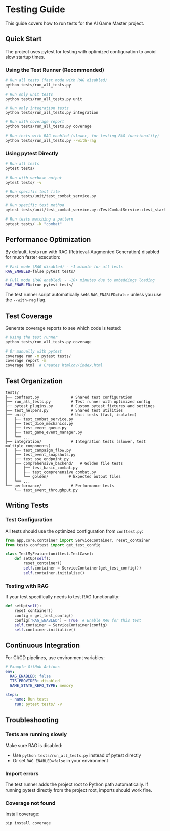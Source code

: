 # Testing Guide

This guide covers how to run tests for the AI Game Master project.

## Quick Start

The project uses pytest for testing with optimized configuration to avoid slow startup times.

### Using the Test Runner (Recommended)

```bash
# Run all tests (fast mode with RAG disabled)
python tests/run_all_tests.py

# Run only unit tests
python tests/run_all_tests.py unit

# Run only integration tests
python tests/run_all_tests.py integration

# Run with coverage report
python tests/run_all_tests.py coverage

# Run tests with RAG enabled (slower, for testing RAG functionality)
python tests/run_all_tests.py --with-rag
```

### Using pytest Directly

```bash
# Run all tests
pytest tests/

# Run with verbose output
pytest tests/ -v

# Run specific test file
pytest tests/unit/test_combat_service.py

# Run specific test method
pytest tests/unit/test_combat_service.py::TestCombatService::test_start_combat

# Run tests matching a pattern
pytest tests/ -k "combat"
```

## Performance Optimization

By default, tests run with RAG (Retrieval-Augmented Generation) disabled for much faster execution:

```bash
# Fast mode (RAG disabled) - ~1 minute for all tests
RAG_ENABLED=false pytest tests/

# Full mode (RAG enabled) - ~10+ minutes due to embeddings loading
RAG_ENABLED=true pytest tests/
```

The test runner script automatically sets `RAG_ENABLED=false` unless you use the `--with-rag` flag.

## Test Coverage

Generate coverage reports to see which code is tested:

```bash
# Using the test runner
python tests/run_all_tests.py coverage

# Or manually with pytest
coverage run -m pytest tests/
coverage report -m
coverage html  # Creates htmlcov/index.html
```

## Test Organization

```
tests/
├── conftest.py              # Shared test configuration
├── run_all_tests.py         # Test runner with optimized config
├── pytest_plugins.py        # Custom pytest fixtures and settings
├── test_helpers.py          # Shared test utilities
├── unit/                    # Unit tests (fast, isolated)
│   ├── test_combat_service.py
│   ├── test_dice_mechanics.py
│   ├── test_event_queue.py
│   ├── test_game_event_manager.py
│   └── ...
├── integration/             # Integration tests (slower, test multiple components)
│   ├── test_campaign_flow.py
│   ├── test_event_snapshots.py
│   ├── test_sse_endpoint.py
│   ├── comprehensive_backend/   # Golden file tests
│   │   ├── test_basic_combat.py
│   │   ├── test_comprehensive_combat.py
│   │   └── golden/         # Expected output files
│   └── ...
└── performance/             # Performance tests
    └── test_event_throughput.py
```

## Writing Tests

### Test Configuration

All tests should use the optimized configuration from `conftest.py`:

```python
from app.core.container import ServiceContainer, reset_container
from tests.conftest import get_test_config

class TestMyFeature(unittest.TestCase):
    def setUp(self):
        reset_container()
        self.container = ServiceContainer(get_test_config())
        self.container.initialize()
```

### Testing with RAG

If your test specifically needs to test RAG functionality:

```python
def setUp(self):
    reset_container()
    config = get_test_config()
    config['RAG_ENABLED'] = True  # Enable RAG for this test
    self.container = ServiceContainer(config)
    self.container.initialize()
```

## Continuous Integration

For CI/CD pipelines, use environment variables:

```yaml
# Example GitHub Actions
env:
  RAG_ENABLED: false
  TTS_PROVIDER: disabled
  GAME_STATE_REPO_TYPE: memory

steps:
  - name: Run tests
    run: pytest tests/ -v
```

## Troubleshooting

### Tests are running slowly

Make sure RAG is disabled:
- Use `python tests/run_all_tests.py` instead of pytest directly
- Or set `RAG_ENABLED=false` in your environment

### Import errors

The test runner adds the project root to Python path automatically. If running pytest directly from the project root, imports should work fine.

### Coverage not found

Install coverage:
```bash
pip install coverage
```